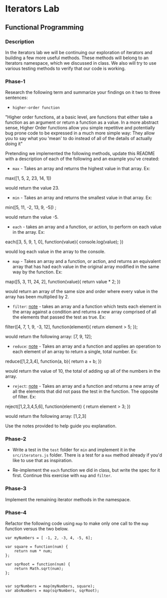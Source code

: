 # Iterators Lab
## Functional Programming


### Description

In the iterators lab we will be continuing our exploration of iterators and building a few more useful methods. These methods will belong to an Iterators namespace, which we discussed in class. We also will try to use various testing methods to verify that our code is working. 


### Phase-1

Research the following term and summarize your findings on it two to three sentences:

* `higher-order function`

"Higher order functions, at a basic level, are functions that either take a function as an argument or return a function as a value.  In a more abstract sense, Higher Order functions allow you simple repetitive and potentially bug prone code to be expressed in a much more simple way:  They allow you to say what you 'mean' to do instead of all of the details of actually doing it"


Pretending we implemented the following methods, update this README with a description of each of the following and an example you've created:


* `max` - Takes an array and returns the highest value in that array.  Ex: 

max([1, 5, 2, 23, 14, 1]) 

would return the value 23.

* `min` - Takes an array and returns the smallest value in that array.  Ex:  

min([5, 11, -2, 13, 9, -5]) ;

would return the value -5.

* `each` - takes an array and a function, or action, to perform on each value in the array.  Ex:  

each([3, 5, 9, 1, 0], function(value){
	console.log(value);
})

would log each value in the array to the console.

* `map` - Takes an array and a function, or action, and returns an equivalent array that has had each value in the original array modified in the same way by the function.  Ex:

map([5, 3, 11, 24, 2], function(value){
	return value * 2;
})

would return an array of the same size and order where every value in the array has been multiplied by 2.

* `filter`: [note](https://developer.mozilla.org/en-US/docs/Web/JavaScript/Reference/Global_Objects/Array/filter) - takes an array and a function which tests each element in the array against a condition and returns a new array comprised of all the elements that passed the test as true.  Ex:

filter([4, 7, 1, 9, -3, 12], function(element){
	return element > 5;
});

would return the following array:  [7, 9, 12];

* `reduce`: [note](https://developer.mozilla.org/en-US/docs/Web/JavaScript/Reference/Global_Objects/Array/reduce) - Takes an array and a function and applies an operation to each element of an array to return a single, total number.  Ex:

reduce([1,2,3,4], function(a, b){
	return a + b;
})

would return the value of 10, the total of adding up all of the numbers in the array.

* `reject`: [note](http://underscorejs.org/#reject) - Takes an array and a function and returns a new array of all the elements that did not pass the test in the function.  The opposite of filter. Ex:

reject([1,2,3,4,5,6], function(element) {
	return element > 3;
})

would return the following array:  [1,2,3]

Use the notes provided to help guide you explanation.



### Phase-2 

* Write a test in the `test` folder for `min` and implement it in the `src/iterators.js` folder. There is a test for a `max` method already if you'd like to use that as inspiration. 

* Re-implement the `each` function we did in class, but write the spec for it first. Continue this exercise with `map` and `filter`.


### Phase-3

Implement the remaining iterator methods in the namespace.


### Phase-4

Refactor the following code using `map` to make only one call to the `map` function versus the two below.


```
var myNumbers = [ -1, 2, -3, 4, -5, 6];

var square = function(num) {
	return num * num;
};

var sqrRoot = function(num) {
	return Math.sqrt(num);
};


var sqrNumbers = map(myNumbers, square);
var absNumbers = map(sqrNumbers, sqrRoot);
```




